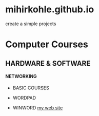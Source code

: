 # mihirkohle.github.io
create a simple projects
# Computer Courses
## HARDWARE & SOFTWARE
#### NETWORKING 
* BASIC COURSES 
+ WORDPAD
- WINWORD 
[my web site](https://www.iantindia.com/)

